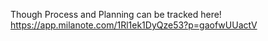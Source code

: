 Though Process and Planning can be tracked here!
https://app.milanote.com/1Rl1ek1DyQze53?p=gaofwUUactV
